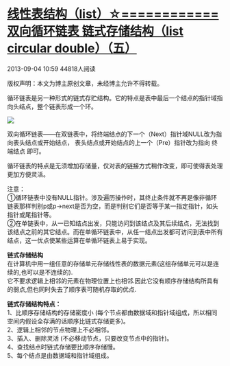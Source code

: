 # [线性表结构（list）☆============双向循环链表 链式存储结构（list circular double）（五）][0]


2013-09-04 10:59  44818人阅读 

版权声明：本文为博主原创文章，未经博主允许不得转载。

 循环链表是另一种形式的链式存贮结构。它的特点是表中最后一个结点的指针域指向头结点，整个链表形成一个环。

![][10]

  
双向循环链表——在双链表中，将终端结点的下一个（Next）指针域NULL改为指向表头结点或开始结点， 表头结点或开始结点的上一个（Pre）指针改为指向 终端结点 即可。

循环链表的特点是无须增加存储量，仅对表的链接方式稍作改变，即可使得表处理更加方便灵活。

注意：   
  ①循环链表中没有NULL指针。涉及遍历操作时，其终止条件就不再是像非循环链表那样判别p或p->next是否为空，而是判别它们是否等于某一指定指针，如头指针或尾指针等。   
  ②在单链表中，从一已知结点出发，只能访问到该结点及其后续结点，无法找到该结点之前的其它结点。而在单循环链表中，从任一结点出发都可访问到表中所有结点，这一优点使某些运算在单循环链表上易于实现。

**链式存储结构**  
 在计算机中用一组任意的存储单元存储线性表的数据元素(这组存储单元可以是连续的,也可以是不连续的).   
 它不要求逻辑上相邻的元素在物理位置上也相邻.因此它没有顺序存储结构所具有的弱点,但也同时失去了顺序表可随机存取的优点.  
  
  
**链式存储结构特点：**  
 1、比顺序存储结构的存储密度小 (每个节点都由数据域和指针域组成，所以相同空间内假设全存满的话顺序比链式存储更多)。   
2、逻辑上相邻的节点物理上不必相邻。  
3、插入、删除灵活 (不必移动节点，只要改变节点中的指针)。  
4、查找结点时链式存储要比顺序存储慢。  
5、每个结点是由数据域和指针域组成。

[0]: /xiaoting451292510/article/details/11036945
[10]: ./img/20130903134226421.png